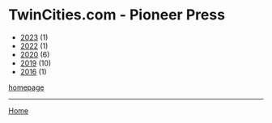 # TwinCities.com - Pioneer Press

  * [2023](./twincities-com-pioneer-press-2023.md) (1)
  * [2022](./twincities-com-pioneer-press-2022.md) (1)
  * [2020](./twincities-com-pioneer-press-2020.md) (6)
  * [2019](./twincities-com-pioneer-press-2019.md) (10)
  * [2016](./twincities-com-pioneer-press-2016.md) (1)

[homepage](https://www.twincities.com/)

----

[Home](../index.md)
